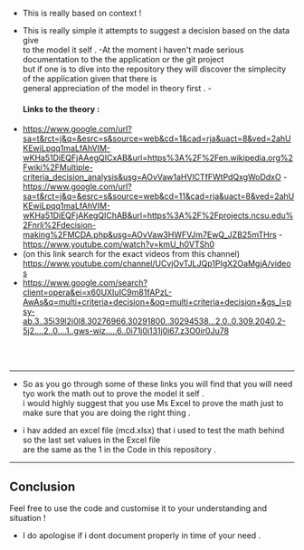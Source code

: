 + This is really based on context !
- This  is really simple it attempts to  suggest a decision based on the data give <br> to the model it self .
-At the moment i haven't made serious documentation to the the application or the git project <br> but if one is to dive into the repository they will discover the simplecity of the application given that there is <br>
general appreciation of the model in theory first .
-<h4> Links to the theory : </h4>
- https://www.google.com/url?sa=t&rct=j&q=&esrc=s&source=web&cd=1&cad=rja&uact=8&ved=2ahUKEwiLpqq1maLfAhVIM-wKHa51DiEQFjAAegQICxAB&url=https%3A%2F%2Fen.wikipedia.org%2Fwiki%2FMultiple-criteria_decision_analysis&usg=AOvVaw1aHVlCTfFWtPdQxgWoDdxO
-https://www.google.com/url?sa=t&rct=j&q=&esrc=s&source=web&cd=11&cad=rja&uact=8&ved=2ahUKEwiLpqq1maLfAhVIM-wKHa51DiEQFjAKegQIChAB&url=https%3A%2F%2Fprojects.ncsu.edu%2Fnrli%2Fdecision-making%2FMCDA.php&usg=AOvVaw3HWFVJm7EwQ_JZB25mTHrs
-https://www.youtube.com/watch?v=kmU_h0VTSh0
 - (on this link search for the exact videos from this channel) https://www.youtube.com/channel/UCvjOvTJLJQp1PIgX2OaMgjA/videos
- https://www.google.com/search?client=opera&ei=x60UXIuIC9m81fAPzL-AwAs&q=multi+criteria+decision+&oq=multi+criteria+decision+&gs_l=psy-ab.3..35i39l2j0l8.30276966.30291800..30294538...2.0..0.309.2040.2-5j2....2..0....1..gws-wiz.....6..0i71j0i131j0i67.z3O0ir0Ju78
 <br>
 <br> <hr>
 
 - So  as you go through some of these links you will find that you will need tyo work the math out to prove the model it self .
 <br> i would highly suggest that you use Ms Excel to prove the math just to make sure that you are doing the right thing .
 + i hav added an excel file (mcd.xlsx) that i used to test the math behind so the last set values in the Excel file <br> are the same as the 1 in the Code in this repository .
 <hr>
 <h2> Conclusion </h2>
 
 Feel free to use the code and customise it to your understanding and situation !
 + I do apologise if i dont document  properly in time of your need .
 
 
 

